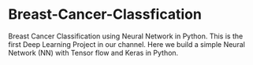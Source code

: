 # Breast-Cancer-Classfication
 Breast Cancer Classification using Neural Network in Python. This is the first Deep Learning Project in our channel. Here we build a simple Neural Network (NN) with Tensor flow and Keras in Python.
